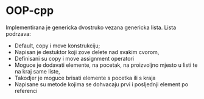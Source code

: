 # OOP-cpp
Implementirana je genericka dvostruko vezana genericka lista.
Lista podrzava:
  * Default, copy i move konstrukciju;
  * Napisan je destuktor koji zove delete nad svakim cvorom,
  * Definisani su copy i move assignment operatori
  * Moguce je dodavati elemente, na pocetak, na proizvoljno mjesto u listi te na kraj same liste,
  * Takodjer je moguce brisati elemente s pocetka ili s kraja
  * Napisane su metode kojima se dohvacaju prvi i posljednji element po referenci
